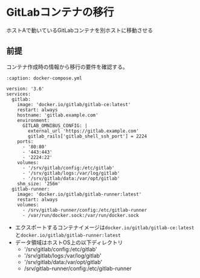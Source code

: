# GitLabコンテナの移行
ホストAで動いているGitLabコンテナを別ホストに移動させる


## 前提
コンテナ作成時の情報から移行の要件を確認する。

```{code-block}
:caption: docker-compose.yml

version: '3.6'
services:
  gitlab:
    image: 'docker.io/gitlab/gitlab-ce:latest'
    restart: always
    hostname: 'gitlab.example.com'
    environment:
      GITLAB_OMNIBUS_CONFIG: |
        external_url 'https://gitlab.example.com'
        gitlab_rails['gitlab_shell_ssh_port'] = 2224
    ports:
      - '80:80'
      - '443:443'
      - '2224:22'
    volumes:
      - '/srv/gitlab/config:/etc/gitlab'
      - '/srv/gitlab/logs:/var/log/gitlab'
      - '/srv/gitlab/data:/var/opt/gitlab'
    shm_size: '256m'
  gitlab-runner:
    image: 'docker.io/gitlab/gitlab-runner:latest'
    restart: always
    volumes:
      - /srv/gitlab-runner/config:/etc/gitlab-runner
      - /var/run/docker.sock:/var/run/docker.sock
```

- エクスポートするコンテナイメージは`docker.io/gitlab/gitlab-ce:latest`と`docker.io/gitlab/gitlab-runner:latest`
- データ領域はホストOS上の以下ディレクトリ
  - '/srv/gitlab/config:/etc/gitlab'
  - '/srv/gitlab/logs:/var/log/gitlab'
  - '/srv/gitlab/data:/var/opt/gitlab'
  - /srv/gitlab-runner/config:/etc/gitlab-runner


